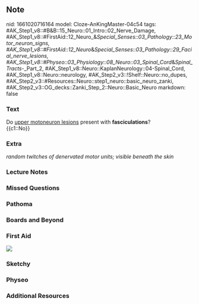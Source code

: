 ## Note
nid: 1661020716164
model: Cloze-AnKingMaster-04c54
tags: #AK_Step1_v8::#B&B::15_Neuro::01_Intro::02_Nerve_Damage, #AK_Step1_v8::#FirstAid::12_Neuro_&_Special_Senses::03_Pathology::23_Motor_neuron_signs, #AK_Step1_v8::#FirstAid::12_Neuro_&_Special_Senses::03_Pathology::29_Facial_nerve_lesions, #AK_Step1_v8::#Physeo::03_Physiology::08_Neuro::03_Spinal_Cord_&_Spinal_Tracts_-_Part_2, #AK_Step1_v8::Neuro::KaplanNeurology::04-Spinal_Cord, #AK_Step1_v8::Neuro::neurology, #AK_Step2_v3::!Shelf::Neuro::no_dupes, #AK_Step2_v3::#Resources::Neuro::step1_neuro::basic_neuro_zanki, #AK_Step2_v3::OG_decks::Zanki_Step_2::Neuro::Basic_Neuro
markdown: false

### Text
<div>
  <div>
    Do <u>upper motoneuron lesions</u> present with
    <b>fasciculations</b>?
  </div>
  <div>
    {{c1::No}}
  </div>
</div>

### Extra
<i>random twitches of denervated motor units; visible beneath the
skin</i>

### Lecture Notes


### Missed Questions


### Pathoma


### Boards and Beyond


### First Aid
<img src="tmp8GSzWr.png">

### Sketchy


### Physeo


### Additional Resources

